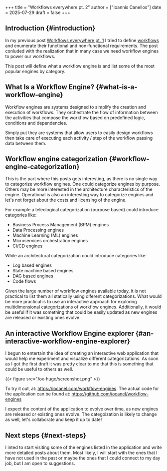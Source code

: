 +++
title = "Workflows everywhere pt. 2"
author = ["Ioannis Canellos"]
date = 2025-07-29
draft = false
+++

## Introduction {#introduction}

In my previous post [Workflows everywhere pt. 1](https://iocanel.com/2025/07/workflows-everywhere-pt.-1/) I tried to define [workflows](https://en.wikipedia.org/wiki/Workflow) and enumerate their
functional and non-functional requirements. The post conluded with the realization that in many
case we need workflow engines to power our workflows.

This post will define what a workflow engine is and list some of the most popular engines by category.


## What Is a Workflow Engine? {#what-is-a-workflow-engine}

Workflow engines are systems designed to simplify the creation and execution of workflows.
They orchestrate the flow of information between the activities that compose the workflow based
on predefined logic, conditions and dependencies.

Simply put they are systems that allow users to easily design workflows then take care of executing
each activity / step of the workflow passing data between them.


## Workflow engine categorization {#workflow-engine-categorization}

This is the part where this posts gets interesting, as there is no single way to categorize workflow engines.
One could categorize engines by purpose. Others may be more interested in the architecture characteristics of the engine.
Operational is also an interesting way to categorize engines and let's not forget about the costs and licensing of the engine.

For example a teleological categorization (purpose based) could introduce categories like:

-   Business Process Management (BPM) engines
-   Data Processing engines
-   Machine Learning (ML) engines
-   Microservices orchestration engines
-   CI/CD engines

While an architectural categorization could introduce categories like:

-   Log based engines
-   State machine based engines
-   DAG based engines
-   Code flows

Given the large number of workflow engines available today, it is not practical to list them all statically using diferent categorizations.
What would be more practical is to use an interactive approach for exploring multidimensional categorizations of workflow engines. Additionally,
it would be useful if it was something that could be easily updated as new engines are released or existing ones evolve.


## An interactive Workflow Engine explorer {#an-interactive-workflow-engine-explorer}

I begun to entertain the idea of creating an interactive web application that would help me experiment and visualize different categorizations.
As soon as I got the first draft it was pretty clear to me that this is something that could be useful to others as well.

{{< figure src="/ox-hugo/screenshot.png" >}}

To try it out, at: <https://iocanel.com/workflow-engines>.
The actual code for the application can be found at: <https://github.com/iocanel/workflow-engines>

I expect the content of the application to evolve over time, as new engines are released or existing ones evolve.
The categoization is likely to change as well, let's collaborate and keep it up to date!


## Next steps {#next-steps}

I inted to start visiting some of the engines listed in the application and write more detailed posts about them.
Most likely, I will start with the ones that I have not used in the past or maybe the ones that I could connect to
my day job, but I am open to suggestions.
